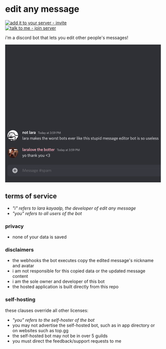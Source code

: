# edit any message
[![add it to your server - invite](https://img.shields.io/badge/add_it_to_your_server-invite-5865F2?style=for-the-badge&logo=discord&logoColor=white)](https://discord.com/api/oauth2/authorize?client_id=962046819796394076&permissions=536880128&scope=bot%20applications.commands)  
[![talk to me - join server](https://img.shields.io/badge/talk_to_me-join-5865F2?style=for-the-badge&logo=discord&logoColor=white)](https://discord.gg/6vAzfFj8xG)

i'm a discord bot that lets you edit other people's messages!

![example](example.gif)

## terms of service

- _"i" refers to lara kayaalp, the developer of edit any message_
- _"you" refers to all users of the bot_

### privacy

- none of your data is saved

### disclaimers

- the webhooks the bot executes copy the edited message's nickname and avatar
- i am not responsible for this copied data or the updated message content
- i am the sole owner and developer of this bot
- the hosted application is built directly from this repo

### self-hosting

these clauses override all other licenses:

- _"you" refers to the self-hoster of the bot_
- you may not advertise the self-hosted bot, such as in app directory
or on websites such as top.gg
- the self-hosted bot may not be in over 5 guilds
- you must direct the feedback/support requests to me
